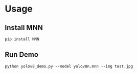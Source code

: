 # Usage

## Install MNN
```
pip install MNN
```

## Run Demo
```
python yolov8_demo.py --model yolov8n.mnn --img test.jpg
```